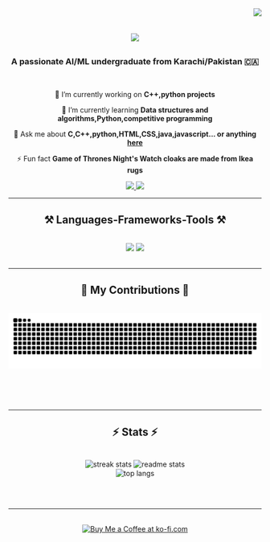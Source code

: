 <img align="right" src="https://visitor-badge.laobi.icu/badge?page_id=GhulamMurtazaKazi.GhulamMurtazaKazi" />

<h1 align="center">
    <img src="https://readme-typing-svg.herokuapp.com/?font=Righteous&size=35&center=true&vCenter=true&width=500&height=70&duration=4000&lines=Hi+There!+👋;+I'm+Ghulam+Murtaza+Kazi!;" />
</h1>

<h3 align="center">A passionate AI/ML undergraduate from Karachi/Pakistan 🇨🇦</h3>

<br/>

<div align="center">
 
 🔭 I’m currently working on **C++,python projects**
 
 🌱 I’m currently learning **Data structures and algorithms,Python,competitive programming**

💬 Ask me about **C,C++,python,HTML,CSS,java,javascript... or anything [here](https://github.com/GhulamMurtazaKazi/GhulamMurtazaKazi/issues)**

⚡ Fun fact **Game of Thrones Night's Watch cloaks are made from Ikea rugs**

 </div>
 
<div align="center"> 
  <a href="mailto:ghulammurtazaqazi1@gmail.com">
    <img src="https://img.shields.io/badge/Gmail-333333?style=for-the-badge&logo=gmail&logoColor=red" />
  </a>
  <a href="https://www.linkedin.com/in/ghulam-murtaza-qazi-815804290/" target="_blank">
    <img src="https://img.shields.io/badge/LinkedIn-0077B5?style=for-the-badge&logo=linkedin&logoColor=white" target="_blank" />
  </a>
  <a href="https://GhulamMurtazaKazi.github.io" target="_blank">
  </a>
</div>

 <hr/>
 
<h2 align="center">⚒️ Languages-Frameworks-Tools ⚒️</h2>
<br/>
<div align="center">
    <img src="https://skillicons.dev/icons?i=python,c,cpp,javascript,html,css" />
    <img src="https://skillicons.dev/icons?i=java,vscode,github,git" /><br>
</div>

<br/>
<hr/>

<div align="center">
  <h2>🐍 My Contributions 🐍</h2>
  <br>
  <img alt="snake eating my contributions" src="https://raw.githubusercontent.com/GhulamMurtazaKazi/GhulamMurtazaKazi/output/github-contribution-grid-snake.svg" />
  
  <br/><br/><br/>
</div>

<hr/>

<h2 align="center">⚡ Stats ⚡</h2>
<br>
<div align=center>
  <img width=390 src="https://github-readme-streak-stats-GhulamMurtazaKazi.vercel.app/?user=GhulamMurtazaKazi&count_private=true&theme=react&border_radius=10" alt="streak stats"/>
  <img width=390 src="https://github-readme-stats-GhulamMurtazaKazi.vercel.app/api?username=GhulamMurtazaKazi&count_private=true&show_icons=true&theme=react&rank_icon=github&border_radius=10" alt="readme stats" />
  <br/>
  <img width=325 align="center" src="https://github-readme-stats-GhulamMurtazaKazi.vercel.app/api/top-langs/?username=GhulamMurtazaKazi&hide=HTML&langs_count=8&layout=compact&theme=react&border_radius=10&size_weight=0.5&count_weight=0.5&exclude_repo=github-readme-stats" alt="top langs" />
</div>

<br/><br/>

<hr/>

<br/>

<div align="center">
<a href='https://ko-fi.com/V7V4RAK9C' target='_blank'><img height='64' style='border:0px;height:64px;' src='https://storage.ko-fi.com/cdn/kofi1.png?v=3' border='0' alt='Buy Me a Coffee at ko-fi.com' /></a>
</div>

<br/>
